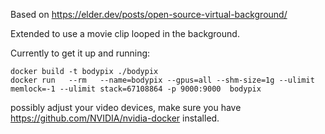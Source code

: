 Based on https://elder.dev/posts/open-source-virtual-background/ 

Extended to use a movie clip looped in the background. 

Currently to get it up and running:

```
docker build -t bodypix ./bodypix
docker run   --rm   --name=bodypix --gpus=all --shm-size=1g --ulimit memlock=-1 --ulimit stack=67108864 -p 9000:9000  bodypix
```

possibly adjust your video devices, make sure you have https://github.com/NVIDIA/nvidia-docker installed. 
